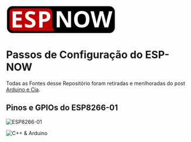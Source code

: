 <img width="300" src="./imgens/esp-now-logo.png" style="max-width: 100%;">
 
# Passos de Configuração do ESP-NOW

Todas as Fontes desse Repositório foram retiradas e menlhoradas do post [Arduino e Cia](https://www.arduinoecia.com.br/esp-now-comunicacao-direta-entre-modulos-esp8266-e-esp32/).

## Pinos e GPIOs do ESP8266-01

![ESP8266-01](https://st11.ning.com/topology/rest/1.0/file/get/1939725141?profile=original)


![C++ & Arduino](https://cpp4arduino.com/assets/images/footer_logo.svg)